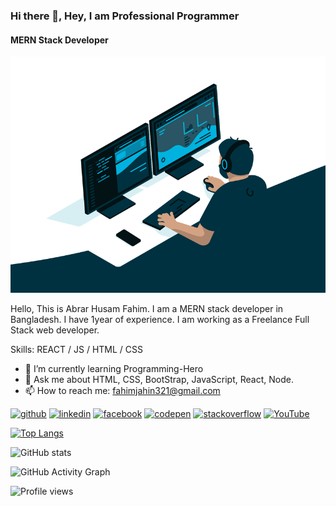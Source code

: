 ### Hi there 👋, Hey, I am Professional Programmer
#### MERN Stack Developer
![MERN Stack Developer](https://github.com/Abrarhusamfahim/Abrarhusamfahim/blob/main/code.gif)

Hello, This is Abrar Husam Fahim. I am a MERN stack developer in Bangladesh. I have 1year of experience. I am working as a Freelance Full Stack web developer.



Skills: REACT / JS / HTML / CSS

- 🌱 I’m currently learning Programming-Hero 
- 💬 Ask me about HTML, CSS, BootStrap, JavaScript, React, Node. 
- 📫 How to reach me: fahimjahin321@gmail.com 


[<img src='https://cdn.jsdelivr.net/npm/simple-icons@3.0.1/icons/github.svg' alt='github' height='40'>](https://github.com/Abrarhusamfahim)  [<img src='https://cdn.jsdelivr.net/npm/simple-icons@3.0.1/icons/linkedin.svg' alt='linkedin' height='40'>](https://www.linkedin.com/in/Abrar-fahim/)  [<img src='https://cdn.jsdelivr.net/npm/simple-icons@3.0.1/icons/facebook.svg' alt='facebook' height='40'>](https://www.facebook.com/abrar.fahim.321)  [<img src='https://cdn.jsdelivr.net/npm/simple-icons@3.0.1/icons/codepen.svg' alt='codepen' height='40'>](https://codepen.io/abrarhusamfahim)  [<img src='https://cdn.jsdelivr.net/npm/simple-icons@3.0.1/icons/stackoverflow.svg' alt='stackoverflow' height='40'>](https://stackoverflow.com/users/abrar-fahim)  [<img src='https://cdn.jsdelivr.net/npm/simple-icons@3.0.1/icons/youtube.svg' alt='YouTube' height='40'>](https://www.youtube.com/channel/_6uhlpXmT1wpQknmgN7IhQ)  

[![Top Langs](https://github-readme-stats.vercel.app/api/top-langs/?username=Abrarhusamfahim)](https://github.com/anuraghazra/github-readme-stats)

![GitHub stats](https://github-readme-stats.vercel.app/api?username=Abrarhusamfahim&show_icons=true)  

![GitHub Activity Graph](https://activity-graph.herokuapp.com/graph?username=Abrarhusamfahim)  

![Profile views](https://gpvc.arturio.dev/Abrarhusamfahim)  
